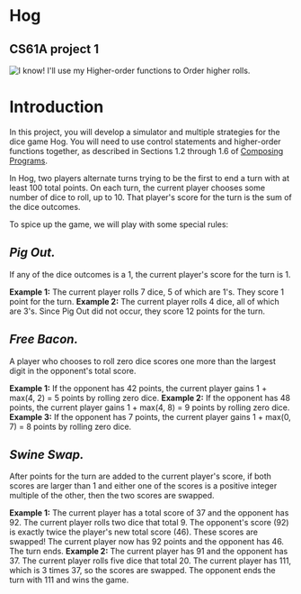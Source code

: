 Hog
===================
CS61A project 1
-------------------
![*I know! I'll use my
Higher-order functions to
Order higher rolls.*](http://inst.eecs.berkeley.edu/~cs61a/fa17/proj/hog/images/die5.gif)

# Introduction
In this project, you will develop a simulator and multiple strategies for the dice game Hog. You will need to use control statements and higher-order functions together, as described in Sections 1.2 through 1.6 of [Composing Programs](http://composingprograms.com).

In Hog, two players alternate turns trying to be the first to end a turn with at least 100 total points. On each turn, the current player chooses some number of dice to roll, up to 10. That player's score for the turn is the sum of the dice outcomes.

To spice up the game, we will play with some special rules:

## *Pig Out.* 
If any of the dice outcomes is a 1, the current player's score for the turn is 1.

**Example 1:** The current player rolls 7 dice, 5 of which are 1's. They score 1 point for the turn.
**Example 2:** The current player rolls 4 dice, all of which are 3's. Since Pig Out did not occur, they score 12 points for the turn.

## *Free Bacon.*
A player who chooses to roll zero dice scores one more than the largest digit in the opponent's total score.

**Example 1:** If the opponent has 42 points, the current player gains 1 + max(4, 2) = 5 points by rolling zero dice.
**Example 2:** If the opponent has 48 points, the current player gains 1 + max(4, 8) = 9 points by rolling zero dice.
**Example 3:** If the opponent has 7 points, the current player gains 1 + max(0, 7) = 8 points by rolling zero dice.

## *Swine Swap.* 
After points for the turn are added to the current player's score, if both scores are larger than 1 and either one of the scores is a positive integer multiple of the other, then the two scores are swapped.

**Example 1:** The current player has a total score of 37 and the opponent has 92. The current player rolls two dice that total 9. The opponent's score (92) is exactly twice the player's new total score (46). These scores are swapped! The current player now has 92 points and the opponent has 46. The turn ends.
**Example 2:** The current player has 91 and the opponent has 37. The current player rolls five dice that total 20. The current player has 111, which is 3 times 37, so the scores are swapped. The opponent ends the turn with 111 and wins the game.
